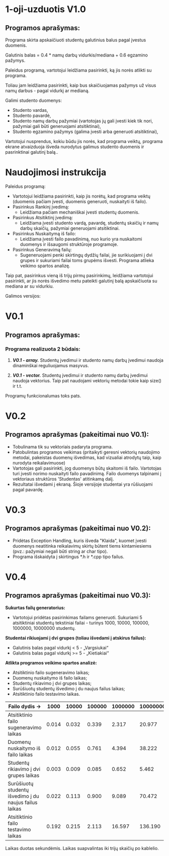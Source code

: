 # 1-oji-uzduotis V1.0

## Programos aprašymas:
   Programa skirta apskaičiuoti studentų galutinius balus pagal įvestus duomenis.
   
   Galutinis balas = 0.4 * namų darbų vidurkis/mediana + 0.6 egzamino pažymys.
   
   Paleidus programą, vartotojui leidžiama pasirinkti, ką jis norės atlikti su programa.
   
   Toliau jam leidžiama pasirinkti, kaip bus skaičiuojamas pažymys už visus namų darbus - pagal vidurkį ar medianą.
   
   Galimi studento duomenys:
   - Studento vardas,
   - Studento pavardė,
   - Studento namų darbų pažymiai (vartotojas jų gali įvesti kiek tik nori, pažymiai gali būti generuojami atsitiktinai),
   - Studento egzamino pažymys (galima įvesti arba generuoti atsitiktinai),
   
   Vartotojui nusprendus, kokiu būdu jis norės, kad programa veiktų, programa ekrane  atvaizduoja išveda nurodytus galimus studento duomenis ir pasrinktinai galutinį balą..

# Naudojimosi instrukcija

Paleidus programą:
- Vartotojui leidžiama pasirinkti, kaip jis norėtų, kad programa veiktų (duomenis pačiam įvesti, duomenis generuoti, nuskaityti iš failo).
- Pasirinkus Rankinį įvedimą:
   - Leidžiama pačiam mechaniškai įvesti studentų duomenis.
- Pasirinkus Atsitiktinį įvedimą:
   - Leidžiama įvesti studento vardą, pavardę, studentų skaičių ir namų darbų skaičių, pažymiai generuojami atsitiktinai.
- Pasirinkus Nuskaitymą iš failo:
   - Leidžiama įvesti failo pavadinimą, nuo kurio yra nuskaitomi duomenys ir išsaugomi struktūroje programoje.
- Pasirinkus Generavimą failų:
   - Sugeneruojami penki skirtingų dydžių failai, jie surikiuojami į dvi grupes ir sukuriami failai toms grupėms išvesti. Programa atlieka veikimo spartos analizę.

Taip pat, pasirinkus vieną iš trijų pirmų pasirinkimų, leidžiama vartotojui pasirinkti, ar jis norės išvedimo metu pateikti galutinį balą apskaičiuota su mediana ar su vidurkiu.


Galimos versijos:

# V0.1

## Programos aprašymas:
   ### Programa realizuota 2 būdais:
   1. ***V0.1 - array.***
      Studentų įvedimui ir studento namų darbų įvedimui naudoja dinaminškai reguliuojamus masyvus.
      
   2. ***V0.1 - vector.***
      Studentų įvedimui ir studento namų darbų įvedimui naudoja vektorius. Taip pat naudojami vektorių metodai tokie kaip size() ir t.t.
   
   Programų funkcionalumas toks pats.
   
# V0.2

## Programos aprašymas (pakeitimai nuo V0.1):
   - Tobulinama tik su vektoriais padaryta programa.
   - Patobulintas programos veikimas (pritaikyti geresni vektorių naudojimo metodai, pakeistas duomenų išvedimas, kad vizualiai atrodytų taip, kaip nurodyta reikalavimuose)
   - Vartotojas gali pasirinkti, jog duomenys būtų skaitomi iš failo. Vartotojas turi įvesti norimo nuskaityti failo pavadinimą. Failo duomenys talpinami į vektoriaus struktūros 'Studentas' atitinkamą dalį.
   - Rezultatai išvedami į ekraną. Šioje versijoje studentai yra rūšiuojami pagal pavardę. 

# V0.3

## Programos aprašymas (pakeitimai nuo V0.2):
- Pridėtas Exception Handling, kuris išveda "Klaida", kuomet įvesti duomenys neatitinka reikalavimų skirtų būtent tiems kintamiesiems (pvz.: pažymiai negali būti string ar char tipo).
- Programa išskaidyta į skirtingus *.h ir *.cpp tipo failus.

# V0.4

## Programos aprašymas (pakeitimai nuo V0.3):
**Sukurtas failų generatorius:**
  - Vartotojui pridėtas pasirinkimas failams generuoti. Sukuriami 5 atsitiktiniai studentų tekstiniai failai - turinys 1000, 10000, 100000, 1000000, 10000000 studentų.

**Studentai rikiuojami į dvi grupes (toliau išvedami į atskirus failus):**
  - Galutinis balas pagal vidurkį < 5 - „Vargsiukai“
  - Galutinis balas pagal vidurkį >= 5 - „Kietiakiai“

**Atlikta programos veikimo spartos analizė:**
  - Atsitiktinio failo sugeneravimo laikas;
  - Duomenų nuskaitymo iš failo laikas;
  - Studentų rikiavimo į dvi grupes laikas;
  - Surūšiuotų studentų išvedimo į du naujus failus laikas;
  - Atsitiktinio failo testavimo laikas.

|Failo dydis ->                                           |1000  |10000  |100000  |1000000  |10000000|
|---|---|---|---|---|---|
|Atsitiktinio failo sugeneravimo laikas                   | 0.014 | 0.032 | 0.339 | 2.317 | 20.977 | 
|Duomenų nuskaitymo iš failo laikas                       | 0.012 | 0.055 | 0.761 | 4.394 | 38.222 | 
|Studentų rikiavimo į dvi grupes laikas         | 0.003 | 0.009 | 0.085 | 0.652 | 5.462 | 
|Surūšiuotų studentų išvedimo į du naujus failus laikas                              | 0.022 | 0.113 | 0.900 | 9.089 | 70.472 | 
|Atsitiktinio failo testavimo laikas       | 0.192 | 0.215 | 2.113 | 16.597 | 136.190 | 

Laikas duotas sekundėmis. Laikas suapvalintas iki trijų skaičių po kablelio.
